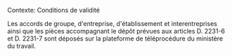Contexte: Conditions de validité

Les accords de groupe, d'entreprise, d'établissement et interentreprises ainsi que les pièces accompagnant le dépôt prévues aux articles D. 2231-6 et D. 2231-7 sont déposés sur la plateforme de téléprocédure du ministère du travail.